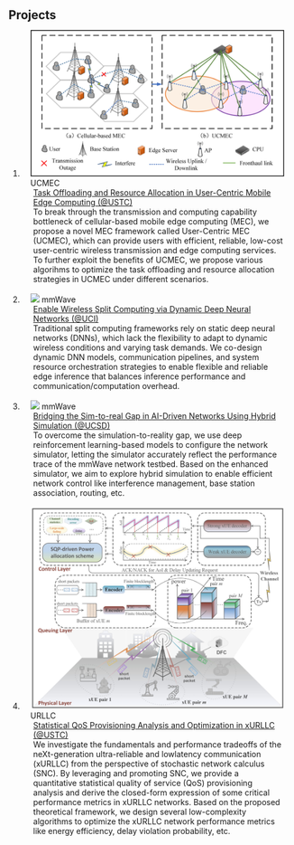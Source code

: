 <h1 id="projects"></h1>

<h2 style="margin: 60px 0px 10px;">Projects</h2>

<div class="publications">
<ol class="bibliography">


<li>
<div class="pub-row">

  <div class="col-sm-3 abbr" style="position: relative;padding-right: 15px;padding-left: 15px;">
    <img src="assets/img/UCMEC_system.jpg" class="teaser img-fluid z-depth-1">
    <abbr class="badge">UCMEC</abbr>
  </div>

  <div class="col-sm-9" style="position: relative;padding-right: 15px;padding-left: 20px;">
    <div class="title"><a href="assets/img/UCMEC_system.jpg" target="_blank">Task Offloading and Resource Allocation in User-Centric Mobile Edge Computing (@USTC)</a></div>
    <div class="author">To break through the transmission and computing capability bottleneck of cellular-based mobile edge computing (MEC), we propose a novel MEC framework called User-Centric MEC (UCMEC), which can provide users with efficient, reliable, low-cost user-centric wireless transmission and edge computing services. To further exploit the benefits of UCMEC, we propose various algorihms to optimize the task offloading and resource allocation strategies in UCMEC under different scenarios.</div>
    <div class="periodical"><em></em></div>
  
<br>


<li>
<div class="pub-row">

  <div class="col-sm-3 abbr" style="position: relative;padding-right: 15px;padding-left: 15px;">
    <img src="assets/img/MmWave_Testbed.jpg" class="teaser img-fluid z-depth-1">
    <abbr class="badge">mmWave</abbr>
  </div>

  <div class="col-sm-9" style="position: relative;padding-right: 15px;padding-left: 20px;">
    <div class="title"><a href="assets/img/OMNIS.jpg" target="_blank"> Enable Wireless Split Computing via Dynamic Deep Neural Networks (@UCI)</a></div>
    <div class="author"> Traditional split computing frameworks rely on static deep neural networks (DNNs), which lack the flexibility to adapt to dynamic wireless conditions and varying task demands. We co-design dynamic DNN models, communication pipelines, and system resource orchestration strategies to enable flexible and reliable edge inference that balances inference performance and communication/computation overhead.  </div>
    <div class="periodical"><em></em></div>
  </div>
</div>
</li>
  
<br>


<li>
<div class="pub-row">

  <div class="col-sm-3 abbr" style="position: relative;padding-right: 15px;padding-left: 15px;">
    <img src="assets/img/MmWave_Testbed.jpg" class="teaser img-fluid z-depth-1">
    <abbr class="badge">mmWave</abbr>
  </div>

  <div class="col-sm-9" style="position: relative;padding-right: 15px;padding-left: 20px;">
    <div class="title"><a href="assets/img/MmWave_Testbed.jpg" target="_blank"> Bridging the Sim-to-real Gap in AI-Driven Networks Using Hybrid Simulation (@UCSD)</a></div>
    <div class="author"> To overcome the simulation-to-reality gap, we use deep reinforcement learning-based models to configure the network simulator, letting the simulator accurately reflect the performance trace of the mmWave network testbed. Based on the enhanced simulator, we aim to explore hybrid simulation to enable efficient network control like interference management, base station association, routing, etc.  </div>
    <div class="periodical"><em></em></div>
  </div>
</div>
</li>
  
<br>


<li>
<div class="pub-row">

  <div class="col-sm-3 abbr" style="position: relative;padding-right: 15px;padding-left: 15px;">
    <img src="assets/img/Yuang_COMMAG.jpg" class="teaser img-fluid z-depth-1">
    <abbr class="badge">URLLC</abbr>
  </div>

  <div class="col-sm-9" style="position: relative;padding-right: 15px;padding-left: 20px;">
    <div class="title"><a href="assets/img/Yuang_COMMAG.jpg" target="_blank">  Statistical QoS Provisioning Analysis and Optimization in xURLLC (@USTC)</a></div>
    <div class="author">We investigate the fundamentals and performance tradeoffs of the neXt-generation ultra-reliable and lowlatency communication (xURLLC) from the perspective of stochastic network calculus (SNC). By leveraging and promoting SNC, we provide a quantitative statistical quality of service (QoS) provisioning analysis and derive the closed-form expression of some critical performance metrics in xURLLC networks. Based on the proposed theoretical framework, we design several low-complexity algorithms to optimize the xURLLC network performance metrics like energy efficiency, delay violation probability, etc.</div>
    <div class="periodical"><em></em></div>
  </div>
</div>
</li>
  
<br>

</div>
